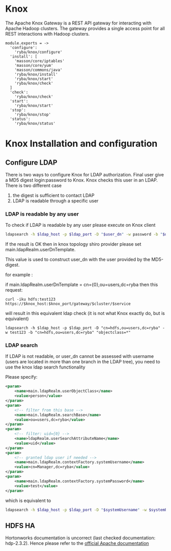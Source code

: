 
# Knox

The Apache Knox Gateway is a REST API gateway for interacting with Apache Hadoop
clusters. The gateway provides a single access point for all REST interactions
with Hadoop clusters.

    module.exports = ->
      'configure':
        'ryba/knox/configure'
      'install': [
        'masson/core/iptables'
        'masson/core/yum'
        'masson/commons/java'
        'ryba/knox/install'
        'ryba/knox/start'
        'ryba/knox/check'
      ]
      'check':
        'ryba/knox/check'
      'start':
        'ryba/knox/start'
      'stop':
        'ryba/knox/stop'
      'status':
        'ryba/knox/status'

# Knox Installation and configuration

## Configure LDAP

There is two ways to configure Knox for LDAP authorization.
Final user give a MD5 digest login:password to Knox. Knox checks this user in 
an LDAP.
There is two different case
1. the digest is sufficient to contact LDAP
2. LDAP is readable through a specific user

### LDAP is readable by any user

To check if LDAP is readable by any user please execute on Knox client
```bash
ldapsearch -h $ldap_host -p $ldap_port -D "$user_dn" -w password -b "$user_dn" "objectclass=*"
```

If the result is OK then in knox topology shiro provider please set
main.ldapRealm.userDnTemplate.

This value is used to construct user_dn with the user provided by the MD5-digest.

for example :

if main.ldapRealm.userDnTemplate = cn={0},ou=users,dc=ryba then this request:

```
curl -iku hdfs:test123 https://$knox_host:$knox_port/gateway/$cluster/$service
```
will result in this equivalent ldap check (it is not what Knox exactly do, but is equivalent)

```
ldapsearch -h $ldap_host -p $ldap_port -D "cn=hdfs,ou=users,dc=ryba" -w test123 -b "cn=hdfs,ou=users,dc=ryba" "objectclass=*"
```

### LDAP search

If LDAP is not readable, or user_dn cannot be assessed with username 
(users are located in more than one branch in the LDAP tree),
you need to use the knox ldap search functionality

Please specify:
```xml
<param>
    <name>main.ldapRealm.userObjectClass</name>
    <value>person</value>
</param>
<param>
    <!-- filter from this base -->
    <name>main.ldapRealm.searchBase</name>
    <value>ou=users,dc=ryba</value>
</param>
<param>
    <!-- filter: uid={0} -->
    <name>ldapRealm.userSearchAttributeName</name>
    <value>uid</value>
</param>
<param>
    <!-- granted ldap user if needed -->
    <name>main.ldapRealm.contextFactory.systemUsername</name>
    <value>cn=Manager,dc=ryba</value>
</param>
<param>
    <name>main.ldapRealm.contextFactory.systemPassword</name>
    <value>test</value>
</param>
```

which is equivalent to 
```bash
ldapsearch -h $ldap_host -p $ldap_port -D "$systemUsername" -w $systemPassword -b "$searchBase" -Z "$attr={0}" "objectclass=$userObjectClass"
```

## HDFS HA

Hortonworks documentation is uncorrect (last checked documentation: hdp-2.3.2).
Hence please refer to the [official Apache documentation][doc]

[doc]: http://knox.apache.org/books/knox-0-6-0/user-guide.html
